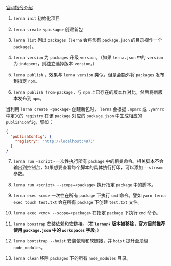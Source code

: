[官网指令介绍](https://lerna.js.org/docs/api-reference/commands)

1. `lerna init` 初始化项目

2. `lerna create <package>` 创建新包

3. `lerna list` 列出 `packages`（`lerna` 会将含有 `package.json` 的目录视作一个 `package`）。

4. `lerna version` 为 `packages` 升级 `version`。（如果 `lerna.json` 中的 `version` 为 `indepent`，则独立选择版本 `version`。）

5. `lerna publish` ，效果与 `lerna version` 类似，但是会额外将 `packages` 发布到指定 `npm`。

6. `lerna publish from-package`，与 `npm` 上已存在的版本作对比，然后将新版本发布到 `npm`。

当利用 `lerna create <package>` 创建新包时， `lerna` 会根据 `.npmrc` 或 `.yarnrc` 中定义的 `registry` 在该 `package` 对应的 `package.json` 中生成相应的 `publishConfig`，譬如：

```json
{
  "publishConfig": {
    "registry": "http://localhost:4873"
  }
}
```

7. `lerna run <script>` 一次性执行所有 `package` 中的相关命令。相关脚本不会输出到控制台，如果想要查看每个脚本的具体执行打印，可以添加 `--stream` 参数。

8. `lerna run <script> --scope=<package>` 执行指定 `package` 中的脚本。

8. `lerna exec <cmd>` 一次性在所有 `package` 下执行 `cmd` 命令。譬如 `yarn lerna exec touch test.txt` 会在所有 `package` 下创建 `test.txt` 文件。

9. `lerna exec <cmd> --scope=<package>` 在指定 `package` 下执行 `cmd` 命令。

10. `lerna boostrap` 安装依赖和软链接。（**在 `lerna@7` 版本被移除，官方目前推荐使用 `package.json` 中的 `workspaces` 字段。**）

11. `lerna bootstrap --hoist` 安装依赖和软链接，并 `hoist` 提升至顶级 `node_modules`。

12. `lerna clean` 移除 `packages` 下的所有 `node_modules` 目录。
